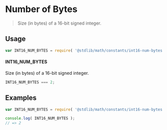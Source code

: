 # Number of Bytes

> Size (in bytes) of a 16-bit signed integer.

<section class="usage">

## Usage

``` javascript
var INT16_NUM_BYTES = require( '@stdlib/math/constants/int16-num-bytes' );
```

#### INT16_NUM_BYTES

Size (in bytes) of a 16-bit signed integer.

``` javascript
INT16_NUM_BYTES === 2;
```

</section>

<!-- /.usage -->


<section class="examples">

## Examples

<!-- TODO: better example -->

``` javascript
var INT16_NUM_BYTES = require( '@stdlib/math/constants/int16-num-bytes' );

console.log( INT16_NUM_BYTES );
// => 2
```

</section>

<!-- /.examples -->


<section class="links">

</section>

<!-- /.links -->
